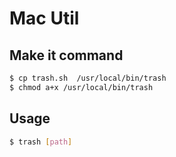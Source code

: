 # Mac Util

## Make it command
```bash
$ cp trash.sh  /usr/local/bin/trash
$ chmod a+x /usr/local/bin/trash
```

## Usage
```bash
$ trash [path]
```
